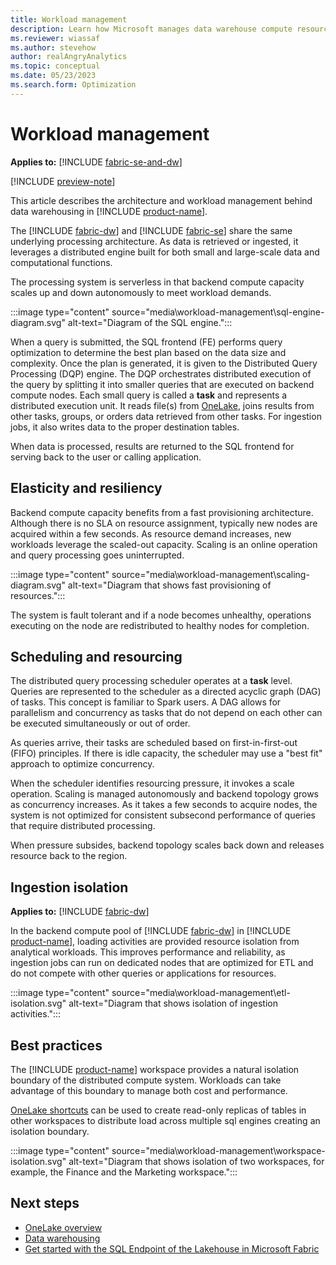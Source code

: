 ```yaml
---
title: Workload management
description: Learn how Microsoft manages data warehouse compute resources to service workloads.
ms.reviewer: wiassaf
ms.author: stevehow
author: realAngryAnalytics
ms.topic: conceptual
ms.date: 05/23/2023
ms.search.form: Optimization
---
```


# Workload management

**Applies to:** [!INCLUDE [fabric-se-and-dw](includes/applies-to-version/fabric-se-and-dw.md)]

[!INCLUDE [preview-note](../includes/preview-note.md)]

This article describes the architecture and workload management behind data warehousing in [!INCLUDE [product-name](../includes/product-name.md)].

The [!INCLUDE [fabric-dw](includes/fabric-dw.md)] and [!INCLUDE [fabric-se](includes/fabric-se.md)] share the same underlying processing architecture. As data is retrieved or ingested, it leverages a distributed engine built for both small and large-scale data and computational functions.

The processing system is serverless in that backend compute capacity scales up and down autonomously to meet workload demands.

:::image type="content" source="media\workload-management\sql-engine-diagram.svg" alt-text="Diagram of the SQL engine.":::

When a query is submitted, the SQL frontend (FE) performs query optimization to determine the best plan based on the data size and complexity. Once the plan is generated, it is given to the Distributed Query Processing (DQP) engine. The DQP orchestrates distributed execution of the query by splitting it into smaller queries that are executed on backend compute nodes. Each small query is called a **task** and represents a distributed execution unit. It reads file(s) from [OneLake](../onelake/onelake-overview.md), joins results from other tasks, groups, or orders data retrieved from other tasks. For ingestion jobs, it also writes data to the proper destination tables.

When data is processed, results are returned to the SQL frontend for serving back to the user or calling application.

## Elasticity and resiliency

Backend compute capacity benefits from a fast provisioning architecture. Although there is no SLA on resource assignment, typically new nodes are acquired within a few seconds. As resource demand increases, new workloads leverage the scaled-out capacity. Scaling is an online operation and query processing goes uninterrupted.

:::image type="content" source="media\workload-management\scaling-diagram.svg" alt-text="Diagram that shows fast provisioning of resources.":::

The system is fault tolerant and if a node becomes unhealthy, operations executing on the node are redistributed to healthy nodes for completion.

## Scheduling and resourcing

The distributed query processing scheduler operates at a **task** level. Queries are represented to the scheduler as a directed acyclic graph (DAG) of tasks. This concept is familiar to Spark users. A DAG allows for parallelism and concurrency as tasks that do not depend on each other can be executed simultaneously or out of order.

As queries arrive, their tasks are scheduled based on first-in-first-out (FIFO) principles. If there is idle capacity, the scheduler may use a "best fit" approach to optimize concurrency.

When the scheduler identifies resourcing pressure, it invokes a scale operation. Scaling is managed autonomously and backend topology grows as concurrency increases. As it takes a few seconds to acquire nodes, the system is not optimized for consistent subsecond performance of queries that require distributed processing.
 
When pressure subsides, backend topology scales back down and releases resource back to the region.

## Ingestion isolation

**Applies to:** [!INCLUDE [fabric-dw](includes/applies-to-version/fabric-dw.md)]

In the backend compute pool of [!INCLUDE [fabric-dw](includes/fabric-dw.md)] in [!INCLUDE [product-name](../includes/product-name.md)], loading activities are provided resource isolation from analytical workloads. This improves performance and reliability, as ingestion jobs can run on dedicated nodes that are optimized for ETL and do not compete with other queries or applications for resources.

:::image type="content" source="media\workload-management\etl-isolation.svg" alt-text="Diagram that shows isolation of ingestion activities.":::

## Best practices

The [!INCLUDE [product-name](../includes/product-name.md)] workspace provides a natural isolation boundary of the distributed compute system. Workloads can take advantage of this boundary to manage both cost and performance.

[OneLake shortcuts](../onelake/onelake-shortcuts.md) can be used to create read-only replicas of tables in other workspaces to distribute load across multiple sql engines creating an isolation boundary.

:::image type="content" source="media\workload-management\workspace-isolation.svg" alt-text="Diagram that shows isolation of two workspaces, for example, the Finance and the Marketing workspace.":::

## Next steps

- [OneLake overview](../onelake/onelake-overview.md)
- [Data warehousing](data-warehousing.md)
- [Get started with the SQL Endpoint of the Lakehouse in Microsoft Fabric](get-started-lakehouse-sql-endpoint.md)

